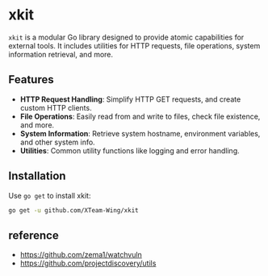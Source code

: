 # xkit

`xkit` is a modular Go library designed to provide atomic capabilities for external tools. It includes utilities for HTTP requests, file operations, system information retrieval, and more.

## Features

- **HTTP Request Handling**: Simplify HTTP GET requests, and create custom HTTP clients.
- **File Operations**: Easily read from and write to files, check file existence, and more.
- **System Information**: Retrieve system hostname, environment variables, and other system info.
- **Utilities**: Common utility functions like logging and error handling.

## Installation

Use `go get` to install xkit:

```bash
go get -u github.com/XTeam-Wing/xkit
```

## reference

- https://github.com/zema1/watchvuln
- https://github.com/projectdiscovery/utils